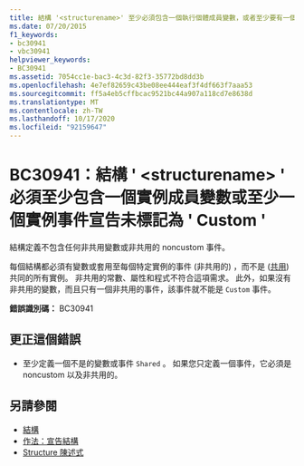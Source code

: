 ```yaml
---
title: 結構 '<structurename>' 至少必須包含一個執行個體成員變數，或者至少要有一個執行個體事件宣告未標記為 'Custom'
ms.date: 07/20/2015
f1_keywords:
- bc30941
- vbc30941
helpviewer_keywords:
- BC30941
ms.assetid: 7054cc1e-bac3-4c3d-82f3-35772bd8dd3b
ms.openlocfilehash: 4e7ef82659c43be08ee444eaf3f4df663f7aaa53
ms.sourcegitcommit: ff5a4eb5cffbcac9521bc44a907a118cd7e8638d
ms.translationtype: MT
ms.contentlocale: zh-TW
ms.lasthandoff: 10/17/2020
ms.locfileid: "92159647"
---
```

# <a name="bc30941-structure-structurename-must-contain-at-least-one-instance-member-variable-or-at-least-one-instance-event-declaration-not-marked-custom"></a>BC30941：結構 ' \<structurename> ' 必須至少包含一個實例成員變數或至少一個實例事件宣告未標記為 ' Custom '

結構定義不包含任何非共用變數或非共用的 noncustom 事件。

 每個結構都必須有變數或套用至每個特定實例的事件 (非共用的) ，而不是 ([共用](../modifiers/shared.md)) 共同的所有實例。 非共用的常數、屬性和程式不符合這項需求。 此外，如果沒有非共用的變數，而且只有一個非共用的事件，該事件就不能是 `Custom` 事件。

 **錯誤識別碼：** BC30941

## <a name="to-correct-this-error"></a>更正這個錯誤

- 至少定義一個不是的變數或事件 `Shared` 。 如果您只定義一個事件，它必須是 noncustom 以及非共用的。

## <a name="see-also"></a>另請參閱

- [結構](../../programming-guide/language-features/data-types/structures.md)
- [作法：宣告結構](../../programming-guide/language-features/data-types/how-to-declare-a-structure.md)
- [Structure 陳述式](../statements/structure-statement.md)
